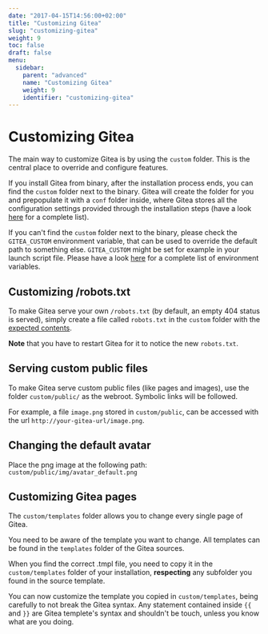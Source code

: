 ```yaml
---
date: "2017-04-15T14:56:00+02:00"
title: "Customizing Gitea"
slug: "customizing-gitea"
weight: 9
toc: false
draft: false
menu:
  sidebar:
    parent: "advanced"
    name: "Customizing Gitea"
    weight: 9
    identifier: "customizing-gitea"
---
```


# Customizing Gitea

The main way to customize Gitea is by using the `custom` folder. This is the central place to override and configure features.

If you install Gitea from binary, after the installation process ends, you can find the `custom` folder next to the binary.
Gitea will create the folder for you and prepopulate it with a `conf` folder inside, where Gitea stores all the configuration settings provided through the installation steps (have a look [here](https://docs.gitea.io/en-us/config-cheat-sheet/) for a complete list).

If you can't find the `custom` folder next to the binary, please check the `GITEA_CUSTOM` environment variable, that can be used to override the default path to something else. `GITEA_CUSTOM` might be set for example in your launch script file. Please have a look [here](https://docs.gitea.io/en-us/specific-variables/) for a complete list of environment variables.

## Customizing /robots.txt

To make Gitea serve your own `/robots.txt` (by default, an empty 404 status is served), simply create a file called `robots.txt` in the `custom` folder with the [expected contents](http://www.robotstxt.org/).

**Note** that you have to restart Gitea for it to notice the new `robots.txt`.

## Serving custom public files

To make Gitea serve custom public files (like pages and images), use the folder `custom/public/` as the webroot. Symbolic links will be followed.

For example, a file `image.png` stored in `custom/public`, can be accessed with the url `http://your-gitea-url/image.png`.

## Changing the default avatar

Place the png image at the following path: `custom/public/img/avatar_default.png`

## Customizing Gitea pages

The `custom/templates` folder allows you to change every single page of Gitea.

You need to be aware of the template you want to change. All templates can be found in the `templates` folder of the Gitea sources.

When you find the correct .tmpl file, you need to copy it in the `custom/templates` folder of your installation, __respecting__ any subfolder you found in the source template.

You can now customize the template you copied in `custom/templates`, being carefully to not break the Gitea syntax.
Any statement contained inside `{{` and `}}` are Gitea templete's syntax and shouldn't be touch, unless you know what are you doing.
